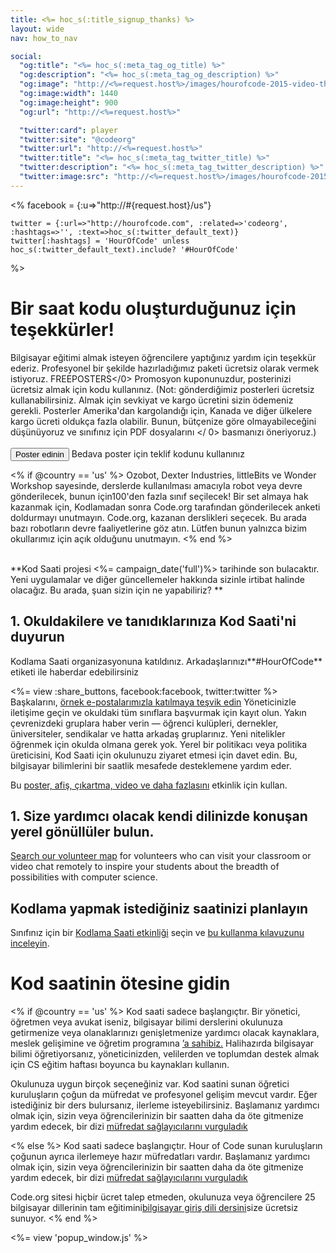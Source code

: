 ```yaml
---
title: <%= hoc_s(:title_signup_thanks) %>
layout: wide
nav: how_to_nav

social:
  "og:title": "<%= hoc_s(:meta_tag_og_title) %>"
  "og:description": "<%= hoc_s(:meta_tag_og_description) %>"
  "og:image": "http://<%=request.host%>/images/hourofcode-2015-video-thumbnail.png"
  "og:image:width": 1440
  "og:image:height": 900
  "og:url": "http://<%=request.host%>"

  "twitter:card": player
  "twitter:site": "@codeorg"
  "twitter:url": "http://<%=request.host%>"
  "twitter:title": "<%= hoc_s(:meta_tag_twitter_title) %>"
  "twitter:description": "<%= hoc_s(:meta_tag_twitter_description) %>"
  "twitter:image:src": "http://<%=request.host%>/images/hourofcode-2015-video-thumbnail.png"
---
```

<%
    facebook = {:u=>"http://#{request.host}/us"}

    twitter = {:url=>"http://hourofcode.com", :related=>'codeorg', :hashtags=>'', :text=>hoc_s(:twitter_default_text)}
    twitter[:hashtags] = 'HourOfCode' unless hoc_s(:twitter_default_text).include? '#HourOfCode'
%>

# Bir saat kodu oluşturduğunuz için teşekkürler!

Bilgisayar eğitimi almak isteyen öğrencilere yaptığınız yardım için teşekkür ederiz. Profesyonel bir şekilde hazırladığımız paketi ücretsiz olarak vermek istiyoruz. </strong>FREEPOSTERS</0> Promosyon kuponunuzdur, posterinizi ücretsiz almak için kodu kullanınız. (Not: gönderdiğimiz posterleri ücretsiz kullanabilirsiniz. Almak için sevkiyat ve kargo ücretini sizin ödemeniz gerekli. Posterler Amerika'dan kargolandığı için, Kanada ve diğer ülkelere kargo ücreti oldukça fazla olabilir. Bunun, bütçenize göre olmayabileceğini düşünüyoruz ve sınıfınız için  PDF dosyalarını </ 0> basmanızı öneriyoruz.)   
<br /> [<button>Poster edinin</button>](https://store.code.org/products/code-org-posters-set-of-12) Bedava poster için teklif kodunu kullanınız</p> 

<% if @country == 'us' %> Ozobot, Dexter Industries, littleBits ve Wonder Workshop sayesinde, derslerde kullanılması amacıyla robot veya devre gönderilecek, bunun için100'den fazla sınıf seçilecek! Bir set almaya hak kazanmak için, Kodlamadan sonra Code.org tarafından gönderilecek anketi doldurmayı unutmayın. Code.org, kazanan derslikleri seçecek. Bu arada bazı robotların devre faaliyetlerine göz atın. Lütfen bunun yalnızca bizim okullarımız için açık olduğunu unutmayın. <% end %>

<br /> **Kod Saati projesi <%= campaign_date('full')%> tarihinde son bulacaktır. Yeni uygulamalar ve diğer güncellemeler hakkında sizinle irtibat halinde olacağız. Bu arada, şuan sizin için ne yapabiliriz? **

## 1. Okuldakilere ve tanıdıklarınıza Kod Saati'ni duyurun

Kodlama Saati organizasyonuna katıldınız. Arkadaşlarınızı**#HourOfCode** etiketi ile haberdar edebilirsiniz

<%= view :share_buttons, facebook:facebook, twitter:twitter %> <br /> Başkalarını, [ örnek e-postalarımızla katılmaya teşvik edin](<%= resolve_url('/promote/resources#sample-emails') %>) Yöneticinizle iletişime geçin ve okuldaki tüm sınıflara başvurmak için kayıt olun. Yakın çevrenizdeki gruplara haber verin — öğrenci kulüpleri, dernekler, üniversiteler, sendikalar ve hatta arkadaş gruplarınız. Yeni nitelikler öğrenmek için okulda olmana gerek yok. Yerel bir politikacı veya politika üreticisini, Kod Saati için okulunuzu ziyaret etmesi için davet edin. Bu, bilgisayar bilimlerini bir saatlik mesafede desteklemene yardım eder.

Bu [ poster, afiş, çıkartma, video ve daha fazlasını](<%= resolve_url('/promote/resources') %>) etkinlik için kullan.

## 1. Size yardımcı olacak kendi dilinizde konuşan yerel gönüllüler bulun.

[Search our volunteer map](<%= codeorg_url('/volunteer/local') %>) for volunteers who can visit your classroom or video chat remotely to inspire your students about the breadth of possibilities with computer science.

## Kodlama yapmak istediğiniz saatinizi planlayın

Sınıfınız için bir [Kodlama Saati etkinliği](https://hourofcode.com/learn) seçin ve [bu kullanma kılavuzunu inceleyin](<%= resolve_url('/how-to') %>).

# Kod saatinin ötesine gidin

<% if @country == 'us' %> Kod saati sadece başlangıçtır. Bir yönetici, öğretmen veya avukat iseniz, bilgisayar bilimi derslerini okulunuza getirmenize veya olanaklarınızı genişletmenize yardımcı olacak kaynaklara, meslek gelişimine ve öğretim programına [’a sahibiz.](https://code.org/yourschool) Halihazırda bilgisayar bilimi öğretiyorsanız, yöneticinizden, velilerden ve toplumdan destek almak için CS eğitim haftası boyunca bu kaynakları kullanın.

Okulunuza uygun birçok seçeneğiniz var. Kod saatini sunan öğretici kuruluşların çoğun da müfredat ve profesyonel gelişim mevcut vardır. Eğer istediğiniz bir ders bulursanız, ilerleme isteyebilirsiniz. Başlamanız yardımcı olmak için, sizin veya öğrencilerinizin bir saatten daha da öte gitmenize yardım edecek, bir dizi [müfredat sağlayıcılarını vurguladık](https://hourofcode.com/beyond)

<% else %> Kod saati sadece başlangıçtır. Hour of Code sunan kuruluşların çoğunun ayrıca ilerlemeye hazır müfredatları vardır. Başlamanız yardımcı olmak için, sizin veya öğrencilerinizin bir saatten daha da öte gitmenize yardım edecek, bir dizi [müfredat sağlayıcılarını vurguladık](https://hourofcode.com/beyond)

Code.org sitesi hiçbir ücret talep etmeden, okulunuza veya öğrencilere 25 bilgisayar dillerinin tam eğitimini[bilgisayar giriş dili dersini](https://code.org/educate/curriculum/cs-fundamentals-international)size ücretsiz sunuyor. <% end %>

<%= view 'popup_window.js' %>